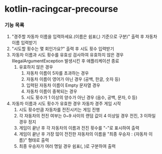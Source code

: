 # kotlin-racingcar-precourse

### 기능 목록
1. "경주할 자동차 이름을 입력하세요.(이름은 쉼표(,) 기준으로 구분)" 출력 후 자동차 이름 입력받기
2. "시도할 횟수는 몇 회인가요?" 출력 후 시도 횟수 입력받기
3. 자동차 이름과 시도 횟수를 유효성 검사하여 유효하지 않은 경우 IllegalArgumentException 발생시킨 후 애플리케이션 종료
   1. 유효하지 않은 경우
      1. 자동차 이름이 5자를 초과하는 경우
      2. 자동차 이름이 영어가 아닌 경우 (공백, 한글, 숫자 등)
      3. 입력된 자동차 이름이 Empty 문자열 경우
      4. 자동차 이름이 중복되는 경우
      5. 시도 횟수가 1 이상의 양수가 아닌 경우 (음수, 공백, 문자, 0 등)
4. 자동차 이름과 시도 횟수가 유효한 경우 자동차 경주 게임 시작
   1. 시도 횟수만큼 자동차를 전진시키는 게임 진행
   2. 각 자동차의 전진 여부는 0~9 사이의 랜덤 값이 4 이상일 경우 전진, 3 이하일 경우 정지
   3. 게임이 끝난 후 각 자동차의 이름과 전진 횟수를 "-"로 표시하여 출력
   4. 게임이 끝난 후 가장 많이 전진한 자동차의 이름을 "최종 우승자 : {자동차 이름}" 형태로 출력
   5. 최종 우승자가 여러 명일 경우 쉼표(, )로 구분하여 출력

